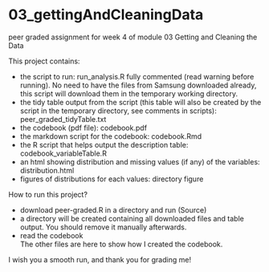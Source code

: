 # 03_gettingAndCleaningData
peer graded assignment for week 4 of module 03 Getting and Cleaning the Data

This project contains:
- the script to run: run_analysis.R fully commented (read warning before running). No need to have the files from Samsung downloaded already, this script will download them in the temporary working directory.
- the tidy table output from the script (this table will also be created by the script in the temporary directory, see comments in scripts): peer_graded_tidyTable.txt
- the codebook (pdf file): codebook.pdf
- the markdown script for the codebook: codebook.Rmd 
- the R script that helps output the description table: codebook_variableTable.R
- an html showing distribution and missing values (if any) of the variables: distribution.html
- figures of distributions for each values: directory figure

How to run this project? 
- download peer-graded.R in a directory and run (Source)
- a directory will be created containing all downloaded files and table output. You should remove it manually afterwards. 
- read the codebook\
The other files are here to show how I created the codebook. 

I wish you a smooth run, and thank you for grading me! 

